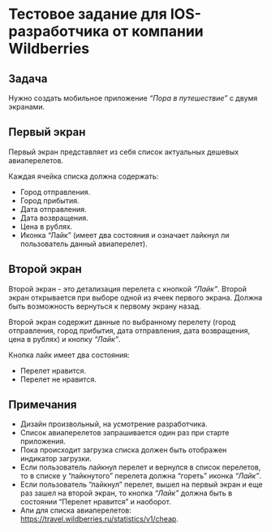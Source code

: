 # Тестовое задание для IOS-разработчика от компании Wildberries

## Задача

Нужно создать мобильное приложение *“Пора в путешествие”* с двумя экранами.

## Первый экран
Первый экран представляет из себя список актуальных дешевых авиаперелетов.

Каждая ячейка списка должна содержать:

- Город отправления.
- Город прибытия.
- Дата отправления.
- Дата возвращения.
- Цена в рублях.
- Иконка “Лайк” (имеет два состояния и означает лайкнул ли пользователь данный авиаперелет).

## Второй экран
Второй экран - это детализация перелета с кнопкой *“Лайк”*.
Второй экран открывается при выборе одной из ячеек первого экрана. Должна быть возможность вернуться к первому экрану назад.

Второй экран содержит данные по выбранному перелету (город отправления, город прибытия, дата отправления, дата возвращения, цена в рублях) и кнопку *“Лайк”*.

Кнопка лайк имеет два состояния:

- Перелет нравится.
- Перелет не нравится.

## Примечания

- Дизайн произвольный, на усмотрение разработчика.
- Список авиаперелетов запрашивается один раз при старте приложения.
- Пока происходит загрузка списка должен быть отображен индикатор загрузки.
- Если пользователь лайкнул перелет и вернулся в список перелетов, то в списке у “лайкнутого” перелета должна “гореть” иконка *“Лайк”*.
- Если пользователь “лайкнул” перелет, вышел на первый экран и еще раз зашел на второй экран, то кнопка *“Лайк”* должна быть в состоянии “Перелет нравится” и наоборот.
- Апи для списка авиаперелетов: https://travel.wildberries.ru/statistics/v1/cheap.
